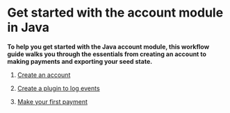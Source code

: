 # Get started with the account module in Java

**To help you get started with the Java account module, this workflow guide walks you through the essentials from creating an account to making payments and exporting your seed state.**

1. [Create an account](../java/create-account.md)

2. [Create a plugin to log events](../java/create-plugin.md)

3. [Make your first payment](../java/make-payment.md)
